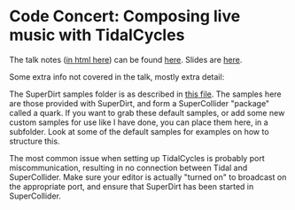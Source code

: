 # Code Concert: Composing live music with TidalCycles

The talk notes ([in html here](index.html)) can be found
[here](https://jmedcoff.github.io/CodeConcert/). Slides are [here](slides/slides.pdf).

Some extra info not covered in the talk, mostly extra detail:

The SuperDirt samples folder is as described in [this
file](sampleslocation.txt). The samples here are those provided with
SuperDirt, and form a SuperCollider "package" called a quark. If you
want to grab these default samples, or add some new custom samples for
use like I have done, you can place them here, in a subfolder. Look at
some of the default samples for examples on how to structure this.

The most common issue when setting up TidalCycles is probably port
miscommunication, resulting in no connection between Tidal and
SuperCollider. Make sure your editor is actually "turned on" to
broadcast on the appropriate port, and ensure that SuperDirt has been
started in SuperCollider.


